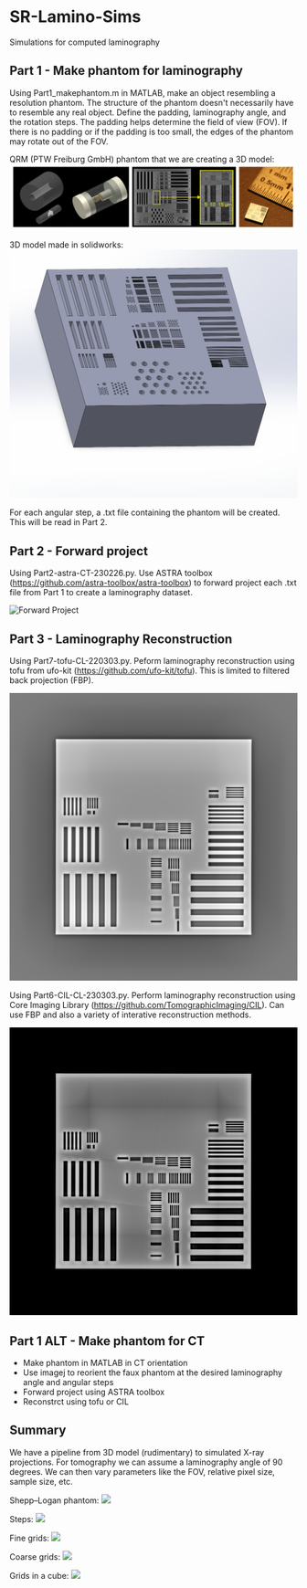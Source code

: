 # SR-Lamino-Sims
Simulations for computed laminography

## Part 1 - Make phantom for laminography
Using Part1_makephantom.m in MATLAB, make an object resembling a resolution phantom. The structure of the phantom doesn't necessarily have to resemble any real object. Define the padding, laminography angle, and the rotation steps. The padding helps determine the field of view (FOV). If there is no padding or if the padding is too small, the edges of the phantom may rotate out of the FOV. 

QRM (PTW Freiburg GmbH) phantom that we are creating a 3D model: <br />
![](https://github.com/xfding57/SR-Lamino-Sims/blob/main/media/laminosims_phantom.jpg)

3D model made in solidworks: <br />
![](https://github.com/xfding57/SR-Lamino-Sims/blob/main/media/laminosims_phantomsolidworks.jpg)

For each angular step, a .txt file containing the phantom will be created. This will be read in Part 2.

## Part 2 - Forward project
Using Part2-astra-CT-230226.py. Use ASTRA toolbox (https://github.com/astra-toolbox/astra-toolbox) to forward project each .txt file from Part 1 to create a laminography dataset.

![Forward Project](https://github.com/xfding57/SR-Lamino-Sims/blob/main/media/n_grid-500-CL-736x622.gif)


## Part 3 - Laminography Reconstruction
Using Part7-tofu-CL-220303.py. Peform laminography reconstruction using tofu from ufo-kit (https://github.com/ufo-kit/tofu). This is limited to filtered back projection (FBP).

![tofu reconstruction result](https://github.com/xfding57/SR-Lamino-Sims/blob/main/media/sli-000-0289.png)

Using Part6-CIL-CL-230303.py. Perform laminography reconstruction using Core Imaging Library (https://github.com/TomographicImaging/CIL). Can use FBP and also a variety of interative reconstruction methods.

![CIL reconstruction result](https://github.com/xfding57/SR-Lamino-Sims/blob/main/media/test-0014-runs-200-it-200-alpha-2.png)


## Part 1 ALT - Make phantom for CT 

- Make phantom in MATLAB in CT orientation
- Use imagej to reorient the faux phantom at the desired laminography angle and angular steps
- Forward project using ASTRA toolbox
- Reconstrct using tofu or CIL


## Summary
We have a pipeline from 3D model (rudimentary) to simulated X-ray projections. For tomography we can assume a laminography angle of 90 degrees. We can then vary parameters like the FOV, relative pixel size, sample size, etc.

Shepp–Logan phantom:
![](https://github.com/xfding57/SR-Lamino-Sims/blob/main/media/laminosims_shepploganphantom.gif)

Steps:
![](https://github.com/xfding57/SR-Lamino-Sims/blob/main/media/laminosims_steppahntom.gif)

Fine grids:
![](https://github.com/xfding57/SR-Lamino-Sims/blob/main/media/laminosims_gridwidth-0020-proj-rec.gif)

Coarse grids:
![](https://github.com/xfding57/SR-Lamino-Sims/blob/main/media/laminosims_gridwidth-0050-proj-rec.gif)

Grids in a cube:
![](https://github.com/xfding57/SR-Lamino-Sims/blob/main/media/laminosims_nzgrid-0300-proj-rec.gif)